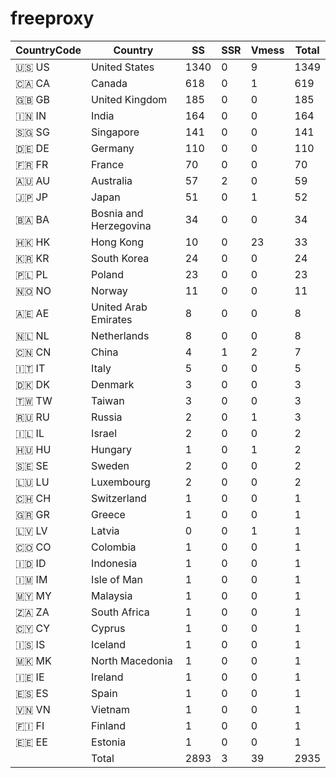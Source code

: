 # freeproxy

|CountryCode|Country|SS|SSR|Vmess|Total|
|  ----  | ----  |  ----  | ----  |  ----  | ----  |
|🇺🇸 US|United States|1340|0|9|1349|
|🇨🇦 CA|Canada|618|0|1|619|
|🇬🇧 GB|United Kingdom|185|0|0|185|
|🇮🇳 IN|India|164|0|0|164|
|🇸🇬 SG|Singapore|141|0|0|141|
|🇩🇪 DE|Germany|110|0|0|110|
|🇫🇷 FR|France|70|0|0|70|
|🇦🇺 AU|Australia|57|2|0|59|
|🇯🇵 JP|Japan|51|0|1|52|
|🇧🇦 BA|Bosnia and Herzegovina|34|0|0|34|
|🇭🇰 HK|Hong Kong|10|0|23|33|
|🇰🇷 KR|South Korea|24|0|0|24|
|🇵🇱 PL|Poland|23|0|0|23|
|🇳🇴 NO|Norway|11|0|0|11|
|🇦🇪 AE|United Arab Emirates|8|0|0|8|
|🇳🇱 NL|Netherlands|8|0|0|8|
|🇨🇳 CN|China|4|1|2|7|
|🇮🇹 IT|Italy|5|0|0|5|
|🇩🇰 DK|Denmark|3|0|0|3|
|🇹🇼 TW|Taiwan|3|0|0|3|
|🇷🇺 RU|Russia|2|0|1|3|
|🇮🇱 IL|Israel|2|0|0|2|
|🇭🇺 HU|Hungary|1|0|1|2|
|🇸🇪 SE|Sweden|2|0|0|2|
|🇱🇺 LU|Luxembourg|2|0|0|2|
|🇨🇭 CH|Switzerland|1|0|0|1|
|🇬🇷 GR|Greece|1|0|0|1|
|🇱🇻 LV|Latvia|0|0|1|1|
|🇨🇴 CO|Colombia|1|0|0|1|
|🇮🇩 ID|Indonesia|1|0|0|1|
|🇮🇲 IM|Isle of Man|1|0|0|1|
|🇲🇾 MY|Malaysia|1|0|0|1|
|🇿🇦 ZA|South Africa|1|0|0|1|
|🇨🇾 CY|Cyprus|1|0|0|1|
|🇮🇸 IS|Iceland|1|0|0|1|
|🇲🇰 MK|North Macedonia|1|0|0|1|
|🇮🇪 IE|Ireland|1|0|0|1|
|🇪🇸 ES|Spain|1|0|0|1|
|🇻🇳 VN|Vietnam|1|0|0|1|
|🇫🇮 FI|Finland|1|0|0|1|
|🇪🇪 EE|Estonia|1|0|0|1|
||Total|2893|3|39|2935|
